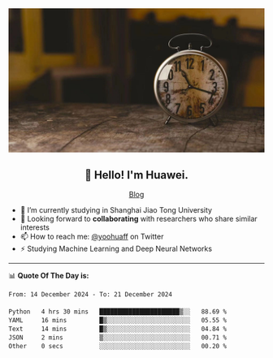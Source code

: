 <div align="center">
  <a href="https://github.com/JHW5981">
    <img src="./assets/background.jpg">
  </a>
</div>

<h2 align="center">👋 Hello! I'm Huawei.</h2>
<p align="center">
  <a href="https://blog.csdn.net/Edward__J?spm=1000.2115.3001.5343">Blog</a>
</p>


- 🔭 I’m currently studying in Shanghai Jiao Tong University
- 💬 Looking forward to **collaborating** with researchers who share similar interests
- 📫 How to reach me: [@yoohuaff](https://twitter.com/yoohuaff) on Twitter
- ⚡ Studying Machine Learning and Deep Neural Networks

-------
📊 **Quote Of The Day is:**
<!--START_SECTION:waka-->

```txt
From: 14 December 2024 - To: 21 December 2024

Python   4 hrs 30 mins   ██████████████████████▒░░   88.69 %
YAML     16 mins         █▒░░░░░░░░░░░░░░░░░░░░░░░   05.55 %
Text     14 mins         █▒░░░░░░░░░░░░░░░░░░░░░░░   04.84 %
JSON     2 mins          ▒░░░░░░░░░░░░░░░░░░░░░░░░   00.71 %
Other    0 secs          ░░░░░░░░░░░░░░░░░░░░░░░░░   00.20 %
```

<!--END_SECTION:waka-->
